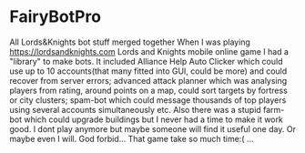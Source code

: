 # FairyBotPro
All Lords&amp;Knights bot stuff merged together
When I was playing https://lordsandknights.com Lords and Knights mobile online game I had a "library" to make bots.
It included Alliance Help Auto Clicker which could use up to 10 accounts(that many fitted into GUI, could be more) and
could recover from server errors; advanced attack planner which was analysing players from rating, around points on a map, 
could sort targets by fortress or city clusters; spam-bot which could message thousands of top players using several
accounts simultaneously etc. Also there was a stupid farm-bot which could upgrade buildings but I never had a time to make it
work good.
I dont play anymore but maybe someone will find it useful one day. Or maybe even I will. God forbid... That game take so much
time:( ...
